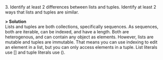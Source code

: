 3\. Identify at least 2 differences between lists and tuples. Identify at least 2 ways that lists and tuples are similar.

**> Solution**\
Lists and tuples are both collections, specifically sequences. As sequences, both are iterable, can be indexed, and have a length. Both are heterogenous, and can contain any object as elements. However, lists are mutable and tuples are immutable. That means you can use indexing to edit an element in a list, but you can only access elements in a tuple. List literals use [] and tuple literals use ().